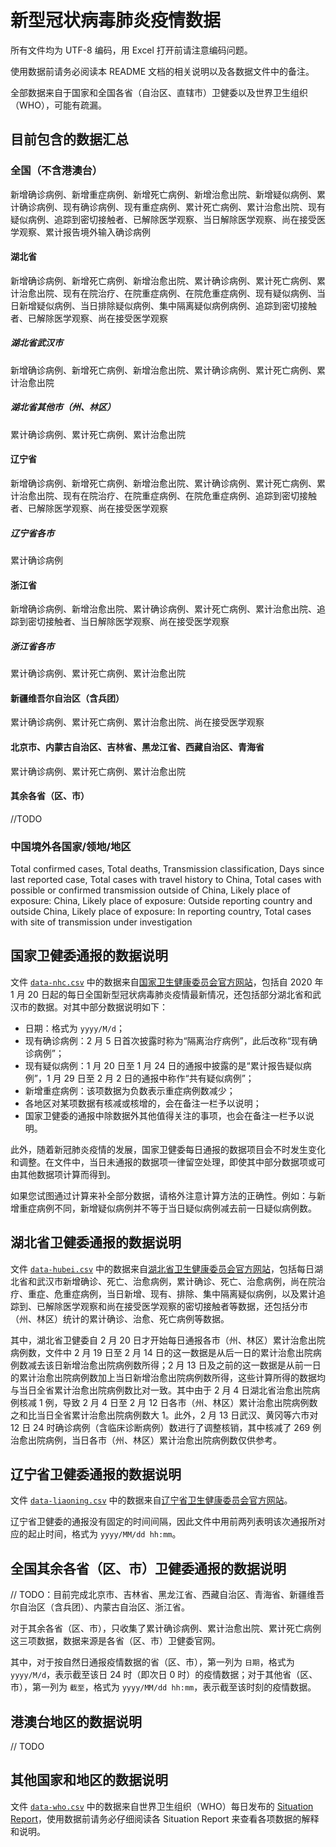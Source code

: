 # 新型冠状病毒肺炎疫情数据

所有文件均为 UTF-8 编码，用 Excel 打开前请注意编码问题。

使用数据前请务必阅读本 README 文档的相关说明以及各数据文件中的备注。

全部数据来自于国家和全国各省（自治区、直辖市）卫健委以及世界卫生组织（WHO），可能有疏漏。

## 目前包含的数据汇总

### 全国（不含港澳台）

新增确诊病例、新增重症病例、新增死亡病例、新增治愈出院、新增疑似病例、累计确诊病例、现有确诊病例、现有重症病例、累计死亡病例、累计治愈出院、现有疑似病例、追踪到密切接触者、已解除医学观察、当日解除医学观察、尚在接受医学观察、累计报告境外输入确诊病例

#### 湖北省

新增确诊病例、新增死亡病例、新增治愈出院、累计确诊病例、累计死亡病例、累计治愈出院、现有在院治疗、在院重症病例、在院危重症病例、现有疑似病例、当日新增疑似病例、当日排除疑似病例、集中隔离疑似病例病例、追踪到密切接触者、已解除医学观察、尚在接受医学观察
##### 湖北省武汉市

新增确诊病例、新增死亡病例、新增治愈出院、累计确诊病例、累计死亡病例、累计治愈出院

##### 湖北省其他市（州、林区）

累计确诊病例、累计死亡病例、累计治愈出院

#### 辽宁省

新增确诊病例、新增死亡病例、新增治愈出院、累计确诊病例、累计死亡病例、累计治愈出院、现有在院治疗、在院重症病例、在院危重症病例、追踪到密切接触者、已解除医学观察、尚在接受医学观察

##### 辽宁省各市

累计确诊病例

#### 浙江省

新增确诊病例、新增治愈出院、累计确诊病例、累计死亡病例、累计治愈出院、追踪到密切接触者、当日解除医学观察、尚在接受医学观察

##### 浙江省各市

累计确诊病例、累计死亡病例、累计治愈出院

#### 新疆维吾尔自治区（含兵团）

累计确诊病例、累计死亡病例、累计治愈出院、尚在接受医学观察

#### 北京市、内蒙古自治区、吉林省、黑龙江省、西藏自治区、青海省

累计确诊病例、累计死亡病例、累计治愈出院

#### 其余各省（区、市）

//TODO

### 中国境外各国家/领地/地区

Total confirmed cases, Total deaths, Transmission classification, Days since last reported case, Total cases with travel history to China, Total cases with possible or confirmed transmission outside of China, Likely place of exposure: China, Likely place of exposure: Outside reporting country and outside China, Likely place of exposure: In reporting country, Total cases with site of transmission under investigation

## 国家卫健委通报的数据说明

文件 [`data-nhc.csv`](data-nhc.csv) 中的数据来自[国家卫生健康委员会官方网站](http://www.nhc.gov.cn/)，包括自 2020 年 1 月 20 日起的每日全国新型冠状病毒肺炎疫情最新情况，还包括部分湖北省和武汉市的数据。对其中部分数据说明如下：

- 日期：格式为 `yyyy/M/d`；
- 现有确诊病例：2 月 5 日首次披露时称为“隔离治疗病例”，此后改称“现有确诊病例”；
- 现有疑似病例：1 月 20 日至 1 月 24 日的通报中披露的是“累计报告疑似病例”，1 月 29 日至 2 月 2 日的通报中称作“共有疑似病例”；
- 新增重症病例：该项数据为负数表示重症病例数减少；
- 各地区对某项数据有核减或核增的，会在备注一栏予以说明；
- 国家卫健委的通报中除数据外其他值得关注的事项，也会在备注一栏予以说明。

此外，随着新冠肺炎疫情的发展，国家卫健委每日通报的数据项目会不时发生变化和调整。在文件中，当日未通报的数据项一律留空处理，即使其中部分数据项或可由其他数据项计算而得到。

如果您试图通过计算来补全部分数据，请格外注意计算方法的正确性。例如：与新增重症病例不同，新增疑似病例并不等于当日疑似病例减去前一日疑似病例数。

## 湖北省卫健委通报的数据说明

文件 [`data-hubei.csv`](data-hubei.csv) 中的数据来自[湖北省卫生健康委员会官方网站](http://wjw.hubei.gov.cn/)，包括每日湖北省和武汉市新增确诊、死亡、治愈病例，累计确诊、死亡、治愈病例，尚在院治疗、重症、危重症病例，当日新增、现有、排除、集中隔离疑似病例，以及累计追踪到、已解除医学观察和尚在接受医学观察的密切接触者等数据，还包括分市（州、林区）统计的累计确诊、治愈、死亡病例等数据。

其中，湖北省卫健委自 2 月 20 日才开始每日通报各市（州、林区）累计治愈出院病例数，文件中 2 月 19 日至 2 月 14 日的这一数据是从后一日的累计治愈出院病例数减去该日新增治愈出院病例数所得；2 月 13 日及之前的这一数据是从前一日的累计治愈出院病例数加上当日新增治愈出院病例数所得，这些计算所得的数据均与当日全省累计治愈出院病例数比对一致。其中由于 2 月 4 日湖北省治愈出院病例核减 1 例，导致 2 月 4 日至 2 月 12 日各市（州、林区）累计治愈出院病例数之和比当日全省累计治愈出院病例数大 1。此外，2 月 13 日武汉、黄冈等六市对 12 日 24 时确诊病例（含临床诊断病例）数进行了调整核销，其中核减了 269 例治愈出院病例，当日各市（州、林区）累计治愈出院病例数仅供参考。

## 辽宁省卫健委通报的数据说明

文件 [`data-liaoning.csv`](data-liaoning.csv) 中的数据来自[辽宁省卫生健康委员会官方网站](http://wsjk.ln.gov.cn/)。

辽宁省卫健委的通报没有固定的时间间隔，因此文件中用前两列表明该次通报所对应的起止时间，格式为 `yyyy/MM/dd hh:mm`。

## 全国其余各省（区、市）卫健委通报的数据说明

// TODO：目前完成北京市、吉林省、黑龙江省、西藏自治区、青海省、新疆维吾尔自治区（含兵团）、内蒙古自治区、浙江省。

对于其余各省（区、市），只收集了累计确诊病例、累计治愈出院、累计死亡病例这三项数据，数据来源是各省（区、市）卫健委官网。

其中，对于按自然日通报疫情数据的省（区、市），第一列为 `日期`，格式为 `yyyy/M/d`，表示截至该日 24 时（即次日 0 时）的疫情数据；对于其他省（区、市），第一列为 `截至`，格式为 `yyyy/MM/dd hh:mm`，表示截至该时刻的疫情数据。

## 港澳台地区的数据说明

// TODO

## 其他国家和地区的数据说明

文件 [`data-who.csv`](data-who.csv) 中的数据来自世界卫生组织（WHO）每日发布的 [Situation Report](situation_reports)，使用数据前请务必仔细阅读各 Situation Report 来查看各项数据的解释和说明。


